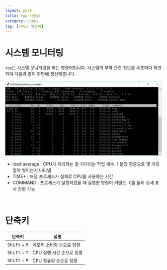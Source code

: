 ```yaml
---
layout: post
title: top 사용법
category: Linux
tag: [리눅스 명령어]
---
```

# 시스템 모니터링

`top`는 시스템 모니터링을 하는 명령어입니다. 시스템의 부하 관련 정보를 수초마다 체크하여 다음과 같이 화면에 갱신해줍니다.

 ![image](/assets/2017-08-17-how-to-use-top/01.png)

* load average : CPU가 처리하는 걸 기다리는 작업 개수. 1 분당 평균으로 몇 개의 일이 쌓이는지 나타냄
* TIME+ : 해당 프로세스가 실제로 CPU를 사용하는 시간
* COMMAND : 프로세스가 실행되었을 때 실행한 명령어 커맨드. <kbd>C</kbd>를 눌러 상세 표시 전환 가능

<br>

# 단축키

단축키 | 설명
--- | ---
<kbd>Shift</kbd> + <kbd>M</kbd> | 메모리 소비량 순으로 정렬
<kbd>Shift</kbd> + <kbd>T</kbd> | CPU 실행 시간 순으로 정렬
<kbd>Shift</kbd> + <kbd>P</kbd> | CPU 점유량 순으로 정렬